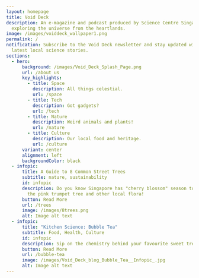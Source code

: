 ```yaml
---
layout: homepage
title: Void Deck
description: An e-magazine and podcast produced by Science Centre Singapore
  exploring the universe from the heartlands.
image: /images/voiddeck_wallpaper1.png
permalink: /
notification: Subscribe to the Void Deck newsletter and stay updated with the
  latest local science stories.
sections:
  - hero:
      background: /images/Void_Deck_Splash_Page.png
      url: /about us
      key_highlights:
        - title: Space
          description: All things celestial.
          url: /space
        - title: Tech
          description: Got gadgets?
          url: /tech
        - title: Nature
          description: Weird animals and plants!
          url: /nature
        - title: Culture
          description: Our local food and heritage.
          url: /culture
      variant: center
      alignment: left
      backgroundColor: black
  - infopic:
      title: A Guide to 8 Common Street Trees
      subtitle: nature, sustainability
      id: infopic
      description: Do you know Singapore has "cherry blossom" season too? Learn about
        the pink trumpet tree and other local flora!
      button: Read More
      url: /trees
      image: /images/8trees.png
      alt: Image alt text
  - infopic:
      title: "Kitchen Science: Bubble Tea"
      subtitle: Food, Health, Culture
      id: infopic
      description: Sip on the chemistry behind your favourite sweet treat.
      button: Read More
      url: /bubble-tea
      image: /images/Void_Deck_blog_Bubble_Tea__Infopic_.jpg
      alt: Image alt text
---
```

